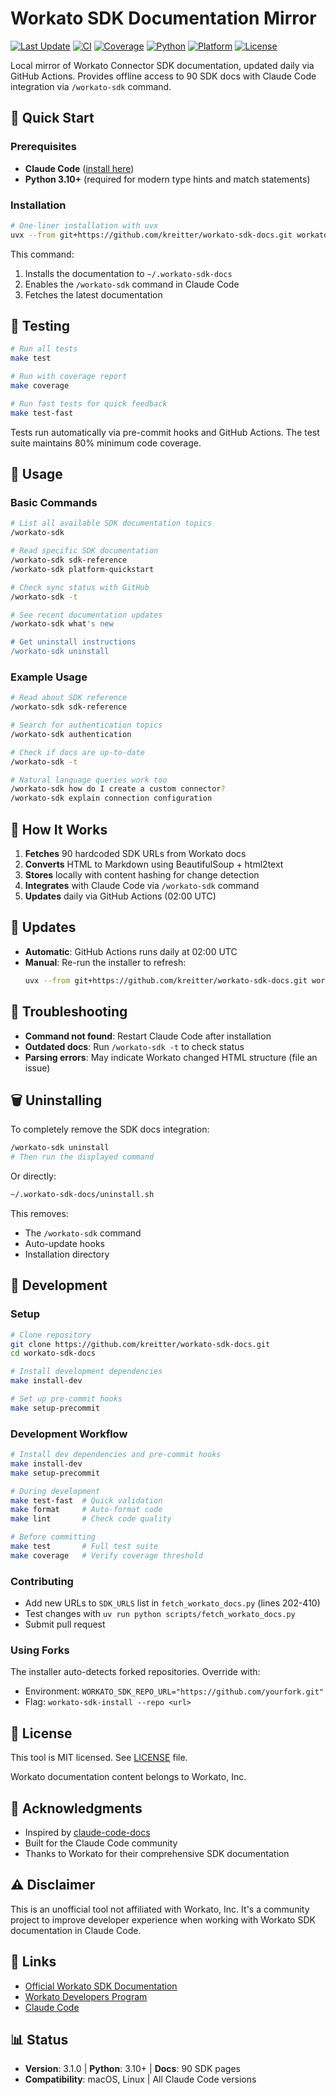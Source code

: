 # Workato SDK Documentation Mirror

[![Last Update](https://img.shields.io/github/last-commit/kreitter/workato-sdk-docs/main.svg?label=docs%20updated)](https://github.com/kreitter/workato-sdk-docs/commits/main)
[![CI](https://github.com/kreitter/workato-sdk-docs/actions/workflows/test.yml/badge.svg)](https://github.com/kreitter/workato-sdk-docs/actions/workflows/test.yml)
[![Coverage](https://codecov.io/gh/kreitter/workato-sdk-docs/branch/main/graph/badge.svg)](https://codecov.io/gh/kreitter/workato-sdk-docs)
[![Python](https://img.shields.io/badge/python-3.10+-blue.svg)](https://www.python.org/downloads/)
[![Platform](https://img.shields.io/badge/platform-macOS%20%7C%20Linux-blue)]()
[![License](https://img.shields.io/badge/license-MIT-green)](LICENSE)

Local mirror of Workato Connector SDK documentation, updated daily via GitHub Actions. Provides offline access to 90 SDK docs with Claude Code integration via `/workato-sdk` command.

## 🚀 Quick Start

### Prerequisites
- **Claude Code** ([install here](https://claude.ai/code))
- **Python 3.10+** (required for modern type hints and match statements)

### Installation

```bash
# One-liner installation with uvx
uvx --from git+https://github.com/kreitter/workato-sdk-docs.git workato-sdk-install
```

This command:
1. Installs the documentation to `~/.workato-sdk-docs`
2. Enables the `/workato-sdk` command in Claude Code
3. Fetches the latest documentation

## 🧪 Testing

```bash
# Run all tests
make test

# Run with coverage report
make coverage

# Run fast tests for quick feedback
make test-fast
```

Tests run automatically via pre-commit hooks and GitHub Actions. The test suite maintains 80% minimum code coverage.

## 📖 Usage

### Basic Commands

```bash
# List all available SDK documentation topics
/workato-sdk

# Read specific SDK documentation
/workato-sdk sdk-reference
/workato-sdk platform-quickstart

# Check sync status with GitHub
/workato-sdk -t

# See recent documentation updates
/workato-sdk what's new

# Get uninstall instructions
/workato-sdk uninstall
```

### Example Usage

```bash
# Read about SDK reference
/workato-sdk sdk-reference

# Search for authentication topics
/workato-sdk authentication

# Check if docs are up-to-date
/workato-sdk -t

# Natural language queries work too
/workato-sdk how do I create a custom connector?
/workato-sdk explain connection configuration
```

## 🔧 How It Works

1. **Fetches** 90 hardcoded SDK URLs from Workato docs
2. **Converts** HTML to Markdown using BeautifulSoup + html2text
3. **Stores** locally with content hashing for change detection
4. **Integrates** with Claude Code via `/workato-sdk` command
5. **Updates** daily via GitHub Actions (02:00 UTC)

## 🔄 Updates

- **Automatic**: GitHub Actions runs daily at 02:00 UTC
- **Manual**: Re-run the installer to refresh:
  ```bash
  uvx --from git+https://github.com/kreitter/workato-sdk-docs.git workato-sdk-install
  ```



## 🐛 Troubleshooting

- **Command not found**: Restart Claude Code after installation
- **Outdated docs**: Run `/workato-sdk -t` to check status
- **Parsing errors**: May indicate Workato changed HTML structure (file an issue)

## 🗑️ Uninstalling

To completely remove the SDK docs integration:

```bash
/workato-sdk uninstall
# Then run the displayed command
```

Or directly:
```bash
~/.workato-sdk-docs/uninstall.sh
```

This removes:
- The `/workato-sdk` command
- Auto-update hooks
- Installation directory

## 📝 Development

### Setup

```bash
# Clone repository
git clone https://github.com/kreitter/workato-sdk-docs.git
cd workato-sdk-docs

# Install development dependencies
make install-dev

# Set up pre-commit hooks
make setup-precommit
```

### Development Workflow

```bash
# Install dev dependencies and pre-commit hooks
make install-dev
make setup-precommit

# During development
make test-fast  # Quick validation
make format     # Auto-format code
make lint       # Check code quality

# Before committing
make test       # Full test suite
make coverage   # Verify coverage threshold
```

### Contributing

- Add new URLs to `SDK_URLS` list in `fetch_workato_docs.py` (lines 202-410)
- Test changes with `uv run python scripts/fetch_workato_docs.py`
- Submit pull request

### Using Forks

The installer auto-detects forked repositories. Override with:
- Environment: `WORKATO_SDK_REPO_URL="https://github.com/yourfork.git"`
- Flag: `workato-sdk-install --repo <url>`

## 📄 License

This tool is MIT licensed. See [LICENSE](LICENSE) file.

Workato documentation content belongs to Workato, Inc.

## 🤝 Acknowledgments

- Inspired by [claude-code-docs](https://github.com/ericbuess/claude-code-docs)
- Built for the Claude Code community
- Thanks to Workato for their comprehensive SDK documentation

## ⚠️ Disclaimer

This is an unofficial tool not affiliated with Workato, Inc. It's a community project to improve developer experience when working with Workato SDK documentation in Claude Code.

## 🔗 Links

- [Official Workato SDK Documentation](https://docs.workato.com/en/developing-connectors/sdk.html)
- [Workato Developers Program](https://www.workato.com/developers)
- [Claude Code](https://claude.ai/code)

## 📊 Status

- **Version**: 3.1.0 | **Python**: 3.10+ | **Docs**: 90 SDK pages
- **Compatibility**: macOS, Linux | All Claude Code versions
